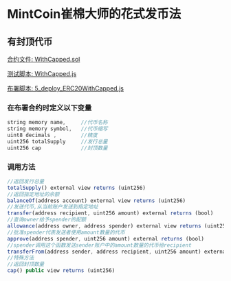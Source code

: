 # MintCoin崔棉大师的花式发币法

## 有封顶代币

[合约文件: WithCapped.sol](https://github.com/Fankouzu/MintCoin/blob/master/contracts/ERC20/ERC20WithCapped.sol)

[测试脚本: WithCapped.js](https://github.com/Fankouzu/MintCoin/blob/master/test/ERC20/ERC20WithCapped.js)

[布署脚本: 5_deploy_ERC20WithCapped.js](https://github.com/Fankouzu/MintCoin/blob/master/migrations/5_deploy_ERC20WithCapped.js)

### 在布署合约时定义以下变量
```javascript
string memory name,     //代币名称
string memory symbol,   //代币缩写
uint8 decimals ,        //精度
uint256 totalSupply     //发行总量
uint256 cap             //封顶数量 
```
### 调用方法
```javascript
//返回发行总量
totalSupply() external view returns (uint256)
//返回指定地址的余额
balanceOf(address account) external view returns (uint256)
//发送代币,从当前账户发送到指定地址
transfer(address recipient, uint256 amount) external returns (bool)
//查询owner给予spender的配额
allowance(address owner, address spender) external view returns (uint256)
//批准spender代表发送者使用amount数量的代币
approve(address spender, uint256 amount) external returns (bool)
//spender调用这个函数发送sender账户中的amount数量的代币给recipient
transferFrom(address sender, address recipient, uint256 amount) external returns (bool)
//特殊方法
//返回封顶数量
cap() public view returns (uint256)     
```
